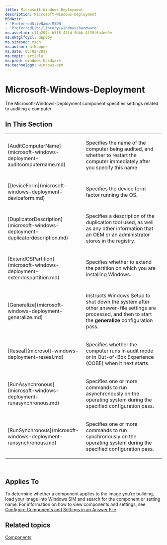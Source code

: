 ```yaml
---
title: Microsoft-Windows-Deployment
description: Microsoft-Windows-Deployment
MSHAttr:
- 'PreferredSiteName:MSDN'
- 'PreferredLib:/library/windows/hardware'
ms.assetid: c1fa294c-b5f8-4ffd-9dbb-4f39f6b4ee9e
ms.mktglfcycl: deploy
ms.sitesec: msdn
ms.author: alhopper
ms.date: 05/02/2017
ms.topic: article
ms.prod: windows-hardware
ms.technology: windows-oem
---
```


# Microsoft-Windows-Deployment


The Microsoft-Windows-Deployment component specifies settings related to auditing a computer.

## In This Section


<table>
<colgroup>
<col width="50%" />
<col width="50%" />
</colgroup>
<tbody>
<tr class="odd">
<td><p>[AuditComputerName](microsoft-windows-deployment-auditcomputername.md)</p></td>
<td><p>Specifies the name of the computer being audited, and whether to restart the computer immediately after you specify this name.</p></td>
</tr>
<tr class="even">
<td><p>[DeviceForm](microsoft-windows-deployment-deviceform.md)</p></td>
<td><p>Specifies the device form factor running the OS.</p></td>
</tr>
<tr class="odd">
<td><p>[DuplicatorDescription](microsoft-windows-deployment-duplicatordescription.md)</p></td>
<td><p>Specifies a description of the duplication tool used, as well as any other information that an OEM or an administrator stores in the registry.</p></td>
</tr>
<tr class="even">
<td><p>[ExtendOSPartition](microsoft-windows-deployment-extendospartition.md)</p></td>
<td><p>Specifies whether to extend the partition on which you are installing Windows.</p></td>
</tr>
<tr class="odd">
<td><p>[Generalize](microsoft-windows-deployment-generalize.md)</p></td>
<td><p>Instructs Windows Setup to shut down the system after other answer-file settings are processed, and then to start the <strong>generalize</strong> configuration pass.</p></td>
</tr>
<tr class="even">
<td><p>[Reseal](microsoft-windows-deployment-reseal.md)</p></td>
<td><p>Specifies whether the computer runs in audit mode or in Out-of-Box Experience (OOBE) when it next starts.</p></td>
</tr>
<tr class="odd">
<td><p>[RunAsynchronous](microsoft-windows-deployment-runasynchronous.md)</p></td>
<td><p>Specifies one or more commands to run asynchronously on the operating system during the specified configuration pass.</p></td>
</tr>
<tr class="even">
<td><p>[RunSynchronous](microsoft-windows-deployment-runsynchronous.md)</p></td>
<td><p>Specifies one or more commands to run synchronously on the operating system during the specified configuration pass.</p></td>
</tr>
</tbody>
</table>

 

## Applies To


To determine whether a component applies to the image you’re building, load your image into Windows SIM and search for the component or setting name. For information on how to view components and settings, see [Configure Components and Settings in an Answer File](https://msdn.microsoft.com/library/windows/hardware/dn915078).

## Related topics


[Components](components-b-unattend.md)

 

 







